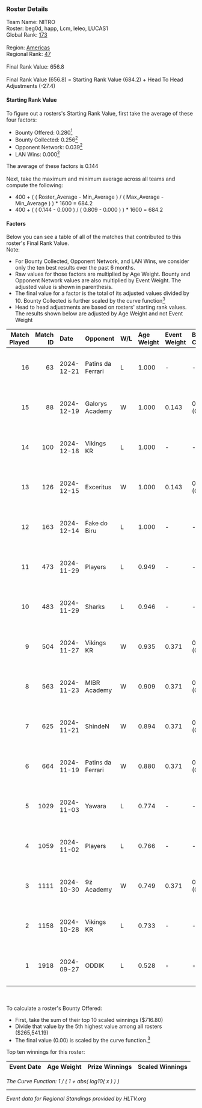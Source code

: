 ### Roster Details<br />
Team Name: NITRO<br />
Roster: beg0d, happ, Lcm, leleo, LUCAS1<br />
Global Rank: [173](../../standings_global_2025_01_06.md)<br />
<br />
Region: [Americas]( ../../standings_americas_2025_01_06.md)<br />
Regional Rank: [47]( ../../standings_americas_2025_01_06.md)<br />
<br />
Final Rank Value:  656.8<br />
<br />
Final Rank Value (656.8) = Starting Rank Value (684.2) + Head To Head Adjustments (-27.4)<br />

#### Starting Rank Value<br />
To figure out a rosters's Starting Rank Value, first take the average of these four factors:<br />
- Bounty Offered: 0.280[<sup>1</sup>](#table2)
- Bounty Collected: 0.256[<sup>2</sup>](#table1)
- Opponent Network: 0.039[<sup>2</sup>](#table1)
- LAN Wins: 0.000[<sup>2</sup>](#table1)

The average of these factors is 0.144<br />
<br />
Next, take the maximum and minimum average across all teams and compute the following:<br />
- 400 + ( ( Roster_Average - Min_Average ) / ( Max_Average - Min_Average ) ) * 1600 = 684.2
- 400 + ( ( 0.144 - 0.000 ) / ( 0.809 - 0.000 ) ) * 1600 = 684.2


#### Factors<br />
Below you can see a table of all of the matches that contributed to this roster's Final Rank Value.<br />
Note:<br />

- For Bounty Collected, Opponent Network, and LAN Wins, we consider only the ten best results over the past 6 months.
- Raw values for those factors are multiplied by Age Weight. Bounty and Opponent Network values are also multiplied by Event Weight. The adjusted value is shown in parenthesis.
- The final value for a factor is the total of its adjusted values divided by 10. Bounty Collected is further scaled by the curve function[<sup>3</sup>](#curveFunction)
- Head to head adjustments are based on rosters' starting rank values. The results shown below are adjusted by Age Weight and not Event Weight
<span id="table1"></span><br />


| Match Played | Match ID | Date       | Opponent          | W/L | Age Weight | Event Weight | Bounty Collected | Opponent Network | LAN Wins  | H2H Adj. | Roster                              |
| -: | -: | :- | :- | :- | :- | :- | :- | :- | :- | -: | :- |
|           16 |       63 | 2024-12-21 | Patins da Ferrari | L   | 1.000      | -            | -                | -                | -         |   -20.91 | beg0d, happ, Lcm, leleo, LUCAS1     |
|           15 |       88 | 2024-12-19 | Galorys Academy   | W   | 1.000      | 0.143        | 0.000 (0.000)    | 0.044 (0.006)    | 0 (0.000) |     5.39 | beg0d, happ, Lcm, leleo, LUCAS1     |
|           14 |      100 | 2024-12-18 | Vikings KR        | L   | 1.000      | -            | -                | -                | -         |   -13.79 | beg0d, happ, Lcm, leleo, LUCAS1     |
|           13 |      126 | 2024-12-15 | Exceritus         | W   | 1.000      | 0.143        | 0.001 (0.000)    | 0.000 (0.000)    | 0 (0.000) |     8.47 | beg0d, happ, Lcm, leleo, LUCAS1     |
|           12 |      163 | 2024-12-14 | Fake do Biru      | L   | 1.000      | -            | -                | -                | -         |   -22.17 | beg0d, happ, Lcm, leleo, LUCAS1     |
|           11 |      473 | 2024-11-29 | Players           | L   | 0.949      | -            | -                | -                | -         |   -12.57 | beg0d, happ, Lcm, leleo, nolkz      |
|           10 |      483 | 2024-11-29 | Sharks            | L   | 0.946      | -            | -                | -                | -         |    -2.32 | beg0d, happ, Lcm, leleo, nolkz      |
|            9 |      504 | 2024-11-27 | Vikings KR        | W   | 0.935      | 0.371        | 0.015 (0.005)    | 0.332 (0.115)    | 0 (0.000) |    16.05 | beg0d, happ, Lcm, leleo, nolkz      |
|            8 |      563 | 2024-11-23 | MIBR Academy      | W   | 0.909      | 0.371        | 0.003 (0.001)    | 0.189 (0.064)    | 0 (0.000) |    13.59 | beg0d, happ, Lcm, leleo, nolkz      |
|            7 |      625 | 2024-11-21 | ShindeN           | W   | 0.894      | 0.371        | 0.016 (0.005)    | 0.239 (0.079)    | 0 (0.000) |    16.64 | beg0d, happ, Lcm, leleo, nolkz      |
|            6 |      664 | 2024-11-19 | Patins da Ferrari | W   | 0.880      | 0.371        | 0.003 (0.001)    | 0.182 (0.059)    | 0 (0.000) |    13.68 | beg0d, happ, Lcm, leleo, nolkz      |
|            5 |     1029 | 2024-11-03 | Yawara            | L   | 0.774      | -            | -                | -                | -         |   -12.26 | beg0d, happ, leleo, nolkz, talkzyn  |
|            4 |     1059 | 2024-11-02 | Players           | L   | 0.766      | -            | -                | -                | -         |   -10.67 | beg0d, happ, leleo, nolkz, talkzyn  |
|            3 |     1111 | 2024-10-30 | 9z Academy        | W   | 0.749      | 0.371        | 0.000 (0.000)    | 0.249 (0.069)    | 0 (0.000) |     6.86 | beg0d, happ, leleo, nolkz, talkzyn  |
|            2 |     1158 | 2024-10-28 | Vikings KR        | L   | 0.733      | -            | -                | -                | -         |   -10.58 | beg0d, happ, leleo, nolkz, talkzyn  |
|            1 |     1918 | 2024-09-27 | ODDIK             | L   | 0.528      | -            | -                | -                | -         |    -2.82 | beg0d, cerolzin, happ, leleo, nolkz |

<br />
<span id="table2"></span><br />
To calculate a roster's Bounty Offered:<br />

- First, take the sum of their top 10 scaled winnings ($716.80)
- Divide that value by the 5th highest value among all rosters ($265,541.19)
- The final value (0.00) is scaled by the curve function.[<sup>3</sup>](#curveFunction)

Top ten winnings for this roster:<br />

| Event Date | Age Weight | Prize Winnings | Scaled Winnings |
| :- | -: | :- | :- |


<span id="curveFunction"></span>_The Curve Function: 1 / ( 1 + abs( log10( x ) ) )_<br />

---
_Event data for Regional Standings provided by HLTV.org_<br />
